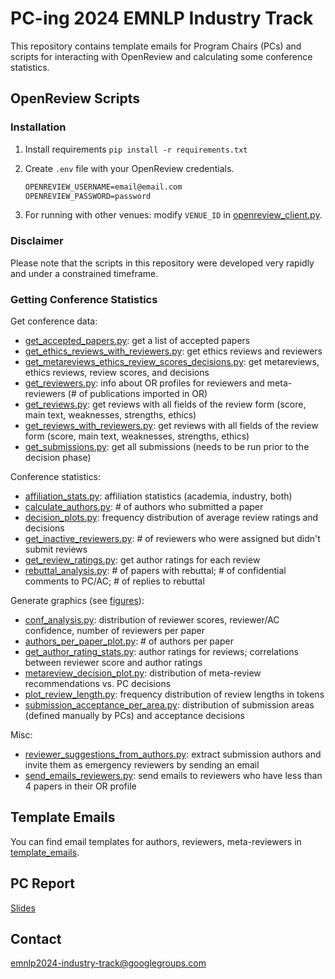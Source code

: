 # PC-ing 2024 EMNLP Industry Track

This repository contains template emails for Program Chairs (PCs) and scripts for interacting with OpenReview and calculating some conference statistics.

## OpenReview Scripts

### Installation
1. Install requirements `pip install -r requirements.txt`
2. Create `.env` file with your OpenReview credentials. 

    ```txt
    OPENREVIEW_USERNAME=email@email.com
    OPENREVIEW_PASSWORD=password
    ```

3. For running with other venues: modify `VENUE_ID` in [openreview_client.py](src%2Fopenreview_client.py).

### Disclaimer

Please note that the scripts in this repository were developed very rapidly and under a constrained timeframe.

### Getting Conference Statistics

Get conference data:
- [get_accepted_papers.py](src%2Fget_accepted_papers.py): get a list of accepted papers
- [get_ethics_reviews_with_reviewers.py](src%2Fget_ethics_reviews_with_reviewers.py): get ethics reviews and reviewers
- [get_metareviews_ethics_review_scores_decisions.py](src%2Fget_metareviews_ethics_review_scores_decisions.py): get metareviews, ethics reviews, review scores, and decisions
- [get_reviewers.py](src%2Fget_reviewers.py): info about OR profiles for reviewers and meta-reviewers (# of publications imported in OR)
- [get_reviews.py](src%2Fget_reviews.py): get reviews with all fields of the review form (score, main text, weaknesses, strengths, ethics)
- [get_reviews_with_reviewers.py](src%2Fget_reviews_with_reviewers.py): get reviews with all fields of the review form (score, main text, weaknesses, strengths, ethics)
- [get_submissions.py](src%2Fget_submissions.py): get all submissions (needs to be run prior to the decision phase)

Conference statistics:
- [affiliation_stats.py](src%2Faffiliation_stats.py): affiliation statistics (academia, industry, both)
- [calculate_authors.py](src%2Fcalculate_authors.py): # of authors who submitted a paper
- [decision_plots.py](src%2Fdecision_plots.py): frequency distribution of average review ratings and decisions
- [get_inactive_reviewers.py](src%2Fget_inactive_reviewers.py): # of reviewers who were assigned but didn't submit reviews
- [get_review_ratings.py](src%2Fget_review_ratings.py): get author ratings for each review
- [rebuttal_analysis.py](src%2Frebuttal_analysis.py): # of papers with rebuttal; # of confidential comments to PC/AC; # of replies to rebuttal 

Generate graphics (see [figures](data%2Ffigures)):
- [conf_analysis.py](src%2Fconf_analysis.py): distribution of reviewer scores, reviewer/AC confidence, number of reviewers per paper
- [authors_per_paper_plot.py](src%2Fauthors_per_paper_plot.py): # of authors per paper
- [get_author_rating_stats.py](src%2Fget_author_rating_stats.py): author ratings for reviews; correlations between reviewer score and author ratings
- [metareview_decision_plot.py](src%2Fmetareview_decision_plot.py): distribution of meta-review recommendations vs. PC decisions
- [plot_review_length.py](src%2Fplot_review_length.py): frequency distribution of review lengths in tokens
- [submission_acceptance_per_area.py](src%2Fsubmission_acceptance_per_area.py): distribution of submission areas (defined manually by PCs) and acceptance decisions

Misc:
- [reviewer_suggestions_from_authors.py](src%2Freviewer_suggestions_from_authors.py): extract submission authors and invite them as emergency reviewers by sending an email
- [send_emails_reviewers.py](src%2Fsend_emails_reviewers.py): send emails to reviewers who have less than 4 papers in their OR profile


## Template Emails

You can find email templates for authors, reviewers, meta-reviewers in [template_emails](template_emails).

## PC Report

[Slides](https://docs.google.com/presentation/d/1OYl8Bg-ZXpdzw1xM8TU1Ar4WHs5cmB0s5vpWUllWpkc/edit?usp=sharing)

## Contact
<emnlp2024-industry-track@googlegroups.com>
